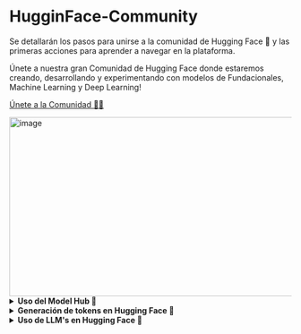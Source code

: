 # HugginFace-Community
Se detallarán los pasos para unirse a la comunidad de Hugging Face 🤗 y las primeras acciones para aprender a navegar en la plataforma.

Únete a nuestra gran Comunidad de Hugging Face donde estaremos creando, desarrollando y experimentando con modelos de Fundacionales, Machine Learning y Deep Learning!

[Únete a la Comunidad 🤗💙](https://huggingface.co/BinaryBrainsAI)  

<img width="800" height="320" alt="image" src="https://github.com/user-attachments/assets/e8eb2718-d8b9-4768-ba9e-6697c487d3a3" />

<details>
  <summary><strong>Uso del Model Hub 🤗</strong></summary>

  
  Apartir de este video vas a poder entender la navegación dentro de la plataforma de Huggign Face 

  **Mira el video 🤓☝️**
  
[![Mira el video 🤓☝️](https://img.youtube.com/vi/XvSGPZFEjDY/0.jpg)](https://www.youtube.com/watch?v=XvSGPZFEjDY)

[Mira la documentación 🤓☝️](https://huggingface.co/docs/hub/index)  

</details>


<details>
  <summary><strong>Generación de tokens en Hugging Face 🤗</strong></summary>

  Con la ayuda de un feature llamado **Serverless API**, nos permitirá usar modelos directamente desde la nube de Hugging Face 🤗 solo con tu token, sin necesidad de instalar librerías, descargar pesos o desplegar entornos.  
  Además, este token nos dará acceso a funcionalidades adicionales como:

  * Descargar modelos privados o con licencia restringida.  
  * Subir y gestionar nuestros propios modelos y datasets en el Hub.  

  ### Instrucciones 
  * Entraremos a [Hugging Face](https://huggingface.co/)  
  * Daremos permisos de lectura a nuestro token  
![478645250-5b62c83b-b616-442b-ae8f-420a3dc1e311](https://github.com/user-attachments/assets/32036ef0-537f-4ed8-b785-5f2c72d471bd)

</details>
  
<details>
  <summary><strong>Uso de LLM's en Hugging Face 🤗</strong></summary>
  Haremos uso de nuestro token generado en HF 🤗 para poder hacer uso de los modelos que se encuentran aquí.

  En tu terminal, instala el Hugging Face Hub Python client y haz log in:

```shell
pip install huggingface_hub
hf auth login
```

   Una vez ejecutes el  *hf auth login*   tendrás que pegar tu TOKEN generado anteriormente para logearte y poder hacer uso de el en tu código :

![Untitled](https://github.com/user-attachments/assets/77e601fe-ec66-4471-907f-0fc628776fa2)

### Python

   ```python
import os
from huggingface_hub import InferenceClient

client = InferenceClient()

completion = client.chat.completions.create(
    model="openai/gpt-oss-120b",
    messages=[
        {
            "role": "user",
            "content": "How many 'G's in 'huggingface'?"
        }
    ],
)

print(completion.choices[0].message)

```

Aquí esta otra forma en la cual agregamos el TOKEN  en forma de variable en nuestro código:

   ```python
import os
from huggingface_hub import InferenceClient

os.environ["HF_TOKEN"] = "TU_TOKEN_AQUI"

client = InferenceClient("google/gemma-2-2b-it", token=os.environ["HF_TOKEN"])

resp = client.chat_completion(
    messages=[{"role": "user",
               "content": "Escribe un poema sobre un gato y un perro que son amigos"}],
    max_tokens=120,
    temperature=0.7,
)

print(resp.choices[0].message["content"])

```

### JavaScript

```shell
npm install @huggingface/inference
```


```shell
import { InferenceClient } from "@huggingface/inference";

const client = new InferenceClient(process.env.HF_TOKEN);

const chatCompletion = await client.chatCompletion({
  model: "deepseek-ai/DeepSeek-V3-0324",
  messages: [
    {
      role: "user",
      content: "How many 'G's in 'huggingface'?",
    },
  ],
});

console.log(chatCompletion.choices[0].message);
```


Podrás seleccionar distintos tipos de modelos los cuales podrás encontrarlos en el Hub de Hugging Face [Hugging Face Models](https://huggingface.co/models)  🤗

<img width="1905" height="926" alt="image" src="https://github.com/user-attachments/assets/66fb3791-08b8-4cfc-9c17-aa1c0b25e5ad" />

Así mismo vas a poder encontrar modelos que se puedan ajustar mejor a cada tipo de tarea que tu necesites

<img width="465" height="303" alt="image" src="https://github.com/user-attachments/assets/d535c7b6-38bf-49cb-9c54-47e3b23c136d" />


</details>
